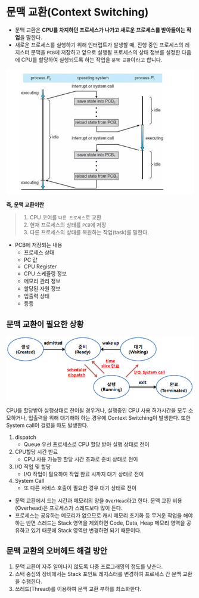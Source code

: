 # 문맥 교환(Context Switching)

* 문맥 교환은 **CPU를 차지하던 프로세스가 나가고 새로운 프로세스를 받아들이는 작업**을 말한다.
* 새로운 프로세스를 실행하기 위해 인터럽트가 발생할 때, 진행 중인 프로세스의 레지스터 문맥을 `PCB`에 저장하고 앞으로 실행될 프로세스의 상태 정보를 설정한 다음에 CPU를 할당하여 실행되도록 하는 작업을 `문맥 교환`이라고 합니다.

![문맥교환](./images/contextswitching1.png)

**즉, 문맥 교환이란**
> 1. CPU 코어를 `다른 프로세스`로 교환
> 2. 현재 프로세스의 상태를 `PCB`에 저장
> 3. 다른 프로세스의 상태를 복원하는 작업(task)를 말한다.

* PCB에 저장되는 내용
	* 프로세스 상태
	* PC 값
	* CPU Register
	* CPU 스케쥴링 정보
	* 메모리 관리 정보
	* 할당된 자원 정보
	* 입출력 상태
	* 등등



## 문맥 교환이 필요한 상황

![문맥교환](./images/contextswitching2.png)

CPU를 할당받아 실행상태로 전이될 경우거나, 실행중인 CPU 사용 허가시간을 모두 소모하거나, 입출력을 위해 대기해야 하는 경우에 Context Switching이 발생한다. 또한 System call이 걸렸을 때도 발생한다.

1. dispatch
	* Queue 우선 프로세스로 CPU 할당 받아 실행 상태로 전이
2. CPU할당 시간 만료
	* CPU 사용 가능한 할당 시간 초과로 준비 상태로 전이
3. I/O 작업 및 할당
	* I/O 작업이 필요하여 작업 완료 시까지 대기 상태로 전이
4. System Call
	* 또 다른 서비스 호출이 필요한 경우 대기 상태로 전이




*  문맥 교환에서 드는 시간과 메모리의 양을 `OverHead`라고 한다. 문맥 교환 비용(Overhead)은 프로세스가 스레드보다 많이 든다.
* 프로세스는 공유하는 메모리가 없으므로 캐시 메모리 초기화 등 무거운 작업을 해야하는 반면 스레드는 Stack 영역을 제외하면 Code, Data, Heap 메모리 영역을 공유하고 있기 때문에 Stack 영역만 변경하면 되기 때문이다.

 ## 문맥 교환의 오버헤드 해결 방안
1. 문맥 교환이 자주 일어나지 않도록 다중 프로그래밍의 정도를 낮춘다.
2. 스택 중심의 장비에서는 Stack 포인트 레지스터를 변경하여 프로세스 간 문맥 교환을 수행한다.
3. 쓰레드(Thread)를 이용하여 문맥 교환 부하를 최소화한다.
